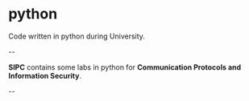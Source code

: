 python
==========

Code written in python during University.

--

**SIPC** contains some labs in python for **Communication Protocols and Information Security**.

--
